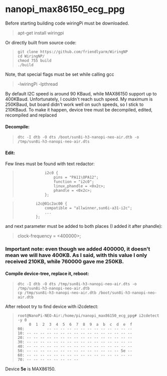 # nanopi_max86150_ecg_ppg

Before starting building code wiringPi must be downloaded.

> apt-get install wiringpi

Or directly built from source code:

>     git clone https://github.com/friendlyarm/WiringNP
>     cd WiringNP/
>     chmod 755 build
>     ./build

Note, that special flags must be set while calling gcc

> -lwiringPi -lpthread

By default I2C speed is around 90 KBaud, while MAX86150 support up to 400KBaud.
Unfortunately, I couldn't reach such speed. My maximum is 250KBaud, but board didn't work well on such speeds, so I stick to 210KBaud. To make it happen, device tree must be decompiled, edited, recompiled and replaced
#### Decompile:

>     dtc -I dtb -O dts /boot/sun8i-h3-nanopi-neo-air.dtb -o /tmp/sun8i-h3-nanopi-neo-air.dts

#### Edit:
Few lines must be found with text redactor:

>                 i2c0 {
>                     pins = "PA11\OPA12";
>                     function = "i2c0";
>                     linux,phandle = <0x2c>;
>                     phandle = <0x2c>;
>                 };

>             i2c@01c2ac00 {
>                 compatible = "allwinner,sun6i-a31-i2c";
>                 ...
>             };

and next parameter must be added to both places (I added it after phandle):

> clock-frequency = <400000>;

### Important note: even though we added 400000, it doesn't mean we will have 400KB. As I said, with this value I only received 210KB, while 760000 gave me 250KB.

#### Compile device-tree, replace it, reboot:

>     dtc -I dtb -O dts /tmp/sun8i-h3-nanopi-neo-air.dts -o /tmp/sun8i-h3-nanopi-neo-air.dtb
>     cp /tmp/sun8i-h3-nanopi-neo-air.dtb /boot/sun8i-h3-nanopi-neo-air.dtb

After reboot try to find device with i2cdetect:

>     root@NanoPi-NEO-Air:/home/pi/nanopi_max86150_ecg_ppg# i2cdetect -y 0 
>          0  1  2  3  4  5  6  7  8  9  a  b  c  d  e  f
>     00:          -- -- -- -- -- -- -- -- -- -- -- -- -- 
>     10: -- -- -- -- -- -- -- -- -- -- -- -- -- -- -- -- 
>     20: -- -- -- -- -- -- -- -- -- -- -- -- -- -- -- -- 
>     30: -- -- -- -- -- -- -- -- -- -- -- -- -- -- -- -- 
>     40: -- -- -- -- -- -- -- -- -- -- -- -- -- -- -- -- 
>     50: -- -- -- -- -- -- -- -- -- -- -- -- -- -- 5e -- 
>     60: -- -- -- -- -- -- -- -- -- -- -- -- -- -- -- -- 
>     70: -- -- -- -- -- -- -- --

Device **5e** is MAX86150.
